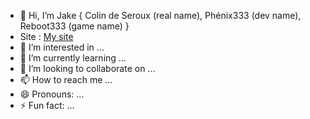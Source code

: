 - 👋 Hi, I’m Jake { Colin de Seroux (real name), Phénix333 (dev name), Reboot333 (game name) }
- Site : [My site](https://colindeseroux.fr)
- 👀 I’m interested in ...
- 🌱 I’m currently learning ...
- 💞️ I’m looking to collaborate on ...
- 📫 How to reach me ...
- 😄 Pronouns: ...
- ⚡ Fun fact: ...
